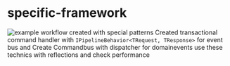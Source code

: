 # specific-framework
![example workflow](https://github.com/mortezarezaei68/specific-framework.git/actions/workflows/buildwrkflw.yml/badge.svg)
created with special patterns
Created transactional command handler with `IPipelineBehavior<TRequest, TResponse>` for event bus and Create Commandbus with dispatcher for domainevents
use these technics with reflections and check performance

